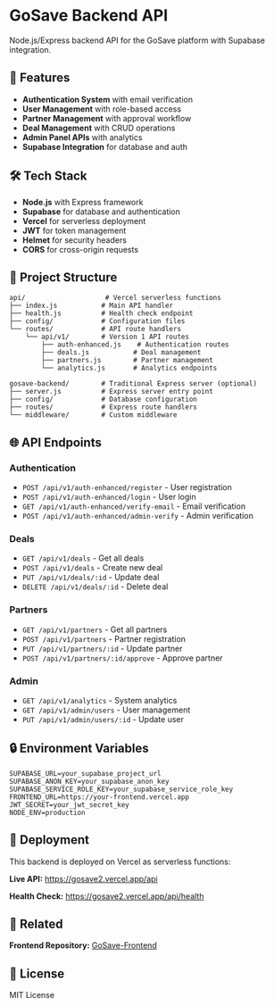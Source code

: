 # GoSave Backend API

Node.js/Express backend API for the GoSave platform with Supabase integration.

## 🚀 Features

- **Authentication System** with email verification
- **User Management** with role-based access
- **Partner Management** with approval workflow
- **Deal Management** with CRUD operations
- **Admin Panel APIs** with analytics
- **Supabase Integration** for database and auth

## 🛠 Tech Stack

- **Node.js** with Express framework
- **Supabase** for database and authentication
- **Vercel** for serverless deployment
- **JWT** for token management
- **Helmet** for security headers
- **CORS** for cross-origin requests

## 📁 Project Structure

```
api/                    # Vercel serverless functions
├── index.js           # Main API handler
├── health.js          # Health check endpoint
├── config/            # Configuration files
└── routes/            # API route handlers
    └── api/v1/        # Version 1 API routes
        ├── auth-enhanced.js    # Authentication routes
        ├── deals.js           # Deal management
        ├── partners.js        # Partner management
        └── analytics.js       # Analytics endpoints

gosave-backend/        # Traditional Express server (optional)
├── server.js          # Express server entry point
├── config/            # Database configuration
├── routes/            # Express route handlers
└── middleware/        # Custom middleware
```

## 🌐 API Endpoints

### Authentication

- `POST /api/v1/auth-enhanced/register` - User registration
- `POST /api/v1/auth-enhanced/login` - User login
- `GET /api/v1/auth-enhanced/verify-email` - Email verification
- `POST /api/v1/auth-enhanced/admin-verify` - Admin verification

### Deals

- `GET /api/v1/deals` - Get all deals
- `POST /api/v1/deals` - Create new deal
- `PUT /api/v1/deals/:id` - Update deal
- `DELETE /api/v1/deals/:id` - Delete deal

### Partners

- `GET /api/v1/partners` - Get all partners
- `POST /api/v1/partners` - Partner registration
- `PUT /api/v1/partners/:id` - Update partner
- `POST /api/v1/partners/:id/approve` - Approve partner

### Admin

- `GET /api/v1/analytics` - System analytics
- `GET /api/v1/admin/users` - User management
- `PUT /api/v1/admin/users/:id` - Update user

## 🔒 Environment Variables

```env
SUPABASE_URL=your_supabase_project_url
SUPABASE_ANON_KEY=your_supabase_anon_key
SUPABASE_SERVICE_ROLE_KEY=your_supabase_service_role_key
FRONTEND_URL=https://your-frontend.vercel.app
JWT_SECRET=your_jwt_secret_key
NODE_ENV=production
```

## 🚀 Deployment

This backend is deployed on Vercel as serverless functions:

**Live API:** https://gosave2.vercel.app/api

**Health Check:** https://gosave2.vercel.app/api/health

## 🔗 Related

**Frontend Repository:** [GoSave-Frontend](https://github.com/ibn-e-Muhammad/GoSave-Frontend)

## 📄 License

MIT License
